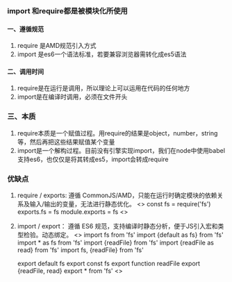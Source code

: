 ### import 和require都是被模块化所使用

#### 一、遵循规范
1. require 是AMD规范引入方式
2. import 是es6一个语法标准，若要兼容浏览器需转化成es5语法
   
#### 二、调用时间
1. require是在运行是调用，所以理论上可以运用在代码的任何地方
2. import是在编译时调用，必须在文件开头

### 三、本质
1. require本质是一个赋值过程。用require的结果是object，number，string等，然后再把这些结果赋值某个变量
2. import是一个解构过程。目前没有引擎实现import，我们在node中使用babel支持es6，也仅仅是将其转成es5，import会转成require

### 优缺点
1. require / exports: 遵循 CommonJS/AMD，只能在运行时确定模块的依赖关系及输入/输出的变量，无法进行静态优化。
   <>
      const fs = require('fs')
      exports.fs = fs
      module.exports = fs
    <>
2. import / export： 遵循 ES6 规范，支持编译时静态分析，便于JS引入宏和类型检验。动态绑定。
    <>
      import fs from 'fs'
      import {default as fs} from 'fs'
      import * as fs from 'fs'
      import {readFile} from 'fs'
      import {readFile as read} from 'fs'
      import fs, {readFile} from 'fs'

      export default fs
      export const fs
      export function readFile
      export {readFile, read}
      export * from 'fs'
    <>
